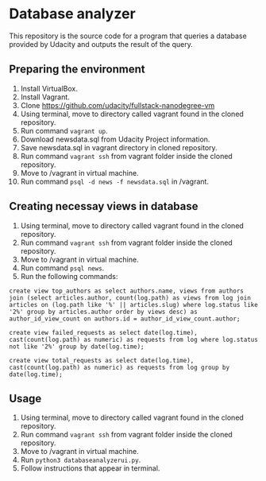# Database analyzer
This repository is the source code for a program that queries a database provided by Udacity and outputs the result of the query.

## Preparing the environment
1. Install VirtualBox.
2. Install Vagrant.
3. Clone https://github.com/udacity/fullstack-nanodegree-vm
4. Using terminal, move to directory called vagrant found in the cloned repository.
5. Run command ```vagrant up```.
6. Download newsdata.sql from Udacity Project information.
7. Save newsdata.sql in vagrant directory in cloned repository.
8. Run command ```vagrant ssh``` from vagrant folder inside the cloned repository.
9. Move to /vagrant in virtual machine.
10. Run command ```psql -d news -f newsdata.sql``` in /vagrant.

## Creating necessay views in database
1. Using terminal, move to directory called vagrant found in the cloned repository.
2. Run command ```vagrant ssh``` from vagrant folder inside the cloned repository.
3. Move to /vagrant in virtual machine.
4. Run command ```psql news```.
1. Run the following commands:

```create view top_authors as select authors.name, views from authors join (select articles.author, count(log.path) as views from log join articles on (log.path like '%' || articles.slug) where log.status like '2%' group by articles.author order by views desc) as author_id_view_count on authors.id = author_id_view_count.author;```

```create view failed_requests as select date(log.time), cast(count(log.path) as numeric) as requests from log where log.status not like '2%' group by date(log.time);```

```create view total_requests as select date(log.time), cast(count(log.path) as numeric) as requests from log group by date(log.time);```

## Usage
1. Using terminal, move to directory called vagrant found in the cloned repository.
2. Run command ```vagrant ssh``` from vagrant folder inside the cloned repository.
3. Move to /vagrant in virtual machine.
4. Run ```python3 databaseanalyzerui.py```.
5. Follow instructions that appear in terminal.

